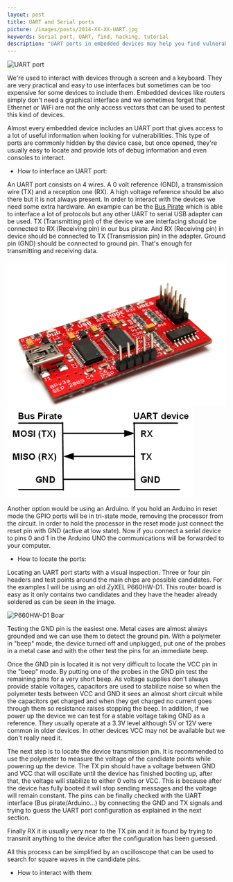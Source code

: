 ```yaml
---
layout: post
title: UART and Serial ports
picture: /images/posts/2014-XX-XX-UART.jpg
keywords: Serial port, UART, find, hacking, tutorial
description: "UART ports in embedded devices may help you find vulnerabilities. Here's how I do it."
---
```


<img class="img img-rounded img-responsive center-block" title="UART port" alt="UART port" src="/images/posts/2014-XX-XX-UART.png" />

We're used to interact with devices through a screen and a keyboard. They are very practical and easy to use interfaces but sometimes can be too expensive for some devices to include them.
Embedded devices like routers simply don't need a graphical interface and we sometimes forget that Ethernet or WiFi are not the only access vectors that can be used to pentest this kind of devices.

Almost every embedded device includes an UART port that gives access to a lot of useful information when looking for vulnerabilities. This type of ports are commonly hidden by the device case, but once opened, they're usually easy to locate and provide lots of debug information and even consoles to interact.

<!--more-->

- How to interface an UART port:

An UART port consists on 4 wires. A 0 volt reference (GND), a transmission wire (TX) and a reception one (RX). A high voltage reference should be also there but it is not always present.
In order to interact with the devices we need some extra hardware. An example can be the [Bus Pirate](http://dangerousprototypes.com/bus-pirate-manual/) which is able to interface a lot of protocols but any other UART to serial USB adapter can be used. TX (Transmitting pin) of the device we are interfacing should be connected to RX (Receiving pin) in our bus pirate. And RX (Receiving pin) in device should be connected to TX (Transmission pin) in the adapter. Ground pin (GND) should be connected to ground pin. That's enough for transmitting and receiving data.

<img class="img img-rounded img-responsive center-block" title="Bus pirate" alt="Bus pirate" src="/images/posts/2014-XX-XX-Bus_Pirate.jpg" />
<img class="img img-rounded img-responsive center-block" title="Bus pirate connection diagram" alt="Bus pirate connection diagram" src="/images/posts/2014-XX-XX-Bus_Pirate_connection.jpg" />

Another option would be using an Arduino. If you hold an Arduino in reset mode the GPIO ports will be in tri-state mode, removing the processor from the circuit. In order to hold the processor in the reset mode just connect the reset pin with GND (active at low state). Now if you connect a serial device to pins 0 and 1 in the Arduino UNO the communications will be forwarded to your computer.

- How to locate the ports:

Locating an UART port starts with a visual inspection. Three or four pin headers and test points around the main chips are possible candidates. For the examples I will be using an old ZyXEL P660HW-D1. This router board is easy as it only contains two candidates and they have the header already soldered as can be seen in the image.

<img class="img img-rounded img-responsive center-block" title="P660HW-D1 Boar" alt="P660HW-D1 Boar" src="/images/posts/2014-XX-XX-P660HW_D1_Board.png" />

Testing the GND pin is the easiest one. Metal cases are almost always grounded and we can use them to detect the ground pin. With a polymeter in "beep" mode, the device turned off and unplugged, put one of the probes in a metal case and with the other test the pins for an immediate beep.

Once the GND pin is located it is not very difficult to locate the VCC pin in the "beep" mode. By putting one of the probes in the GND pin test the remaining pins for a very short beep. As voltage supplies don't always provide stable voltages, capacitors are used to stabilize noise so when the polymeter tests between VCC and GND it sees an almost short circuit while the capacitors get charged and when they get charged no current goes through them so resistance raises stopping the beep. In addition, if we power up the device we can test for a stable voltage taking GND as a reference. They usually operate at a 3.3V level although 5V or 12V were common in older devices. In other devices VCC may not be available but we don't really need it.

The next step is to locate the device transmission pin. It is recommended to use the polymeter to measure the voltage of the candidate points while powering up the device. The TX pin should have a voltage between GND and VCC that will oscillate until the device has finished booting up, after that, the voltage will stabilize to either 0 volts or VCC. This is because after the device has fully booted it will stop sending messages and the voltage will remain constant. The pins can be finally checked with the UART interface (Bus pirate/Arduino...) by connecting the GND and TX signals and trying to guess the UART port configuration as explained in the next section.

Finally RX it is usually very near to the TX pin and it is found by trying to transmit anything to the device after the configuration has been guessed.

All this process can be simplified by an oscilloscope that can be used to search for square waves in the candidate pins.

- How to interact with them:


